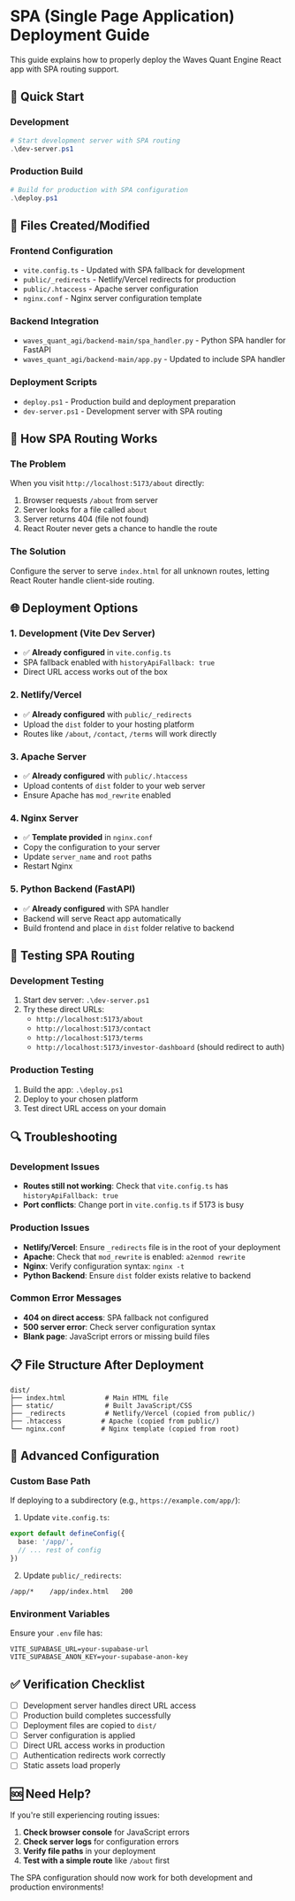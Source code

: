 # SPA (Single Page Application) Deployment Guide

This guide explains how to properly deploy the Waves Quant Engine React app with SPA routing support.

## 🚀 Quick Start

### Development
```powershell
# Start development server with SPA routing
.\dev-server.ps1
```

### Production Build
```powershell
# Build for production with SPA configuration
.\deploy.ps1
```

## 📁 Files Created/Modified

### Frontend Configuration
- `vite.config.ts` - Updated with SPA fallback for development
- `public/_redirects` - Netlify/Vercel redirects for production
- `public/.htaccess` - Apache server configuration
- `nginx.conf` - Nginx server configuration template

### Backend Integration
- `waves_quant_agi/backend-main/spa_handler.py` - Python SPA handler for FastAPI
- `waves_quant_agi/backend-main/app.py` - Updated to include SPA handler

### Deployment Scripts
- `deploy.ps1` - Production build and deployment preparation
- `dev-server.ps1` - Development server with SPA routing

## 🔧 How SPA Routing Works

### The Problem
When you visit `http://localhost:5173/about` directly:
1. Browser requests `/about` from server
2. Server looks for a file called `about` 
3. Server returns 404 (file not found)
4. React Router never gets a chance to handle the route

### The Solution
Configure the server to serve `index.html` for all unknown routes, letting React Router handle client-side routing.

## 🌐 Deployment Options

### 1. Development (Vite Dev Server)
- ✅ **Already configured** in `vite.config.ts`
- SPA fallback enabled with `historyApiFallback: true`
- Direct URL access works out of the box

### 2. Netlify/Vercel
- ✅ **Already configured** with `public/_redirects`
- Upload the `dist` folder to your hosting platform
- Routes like `/about`, `/contact`, `/terms` will work directly

### 3. Apache Server
- ✅ **Already configured** with `public/.htaccess`
- Upload contents of `dist` folder to your web server
- Ensure Apache has `mod_rewrite` enabled

### 4. Nginx Server
- ✅ **Template provided** in `nginx.conf`
- Copy the configuration to your server
- Update `server_name` and `root` paths
- Restart Nginx

### 5. Python Backend (FastAPI)
- ✅ **Already configured** with SPA handler
- Backend will serve React app automatically
- Build frontend and place in `dist` folder relative to backend

## 🧪 Testing SPA Routing

### Development Testing
1. Start dev server: `.\dev-server.ps1`
2. Try these direct URLs:
   - `http://localhost:5173/about`
   - `http://localhost:5173/contact`
   - `http://localhost:5173/terms`
   - `http://localhost:5173/investor-dashboard` (should redirect to auth)

### Production Testing
1. Build the app: `.\deploy.ps1`
2. Deploy to your chosen platform
3. Test direct URL access on your domain

## 🔍 Troubleshooting

### Development Issues
- **Routes still not working**: Check that `vite.config.ts` has `historyApiFallback: true`
- **Port conflicts**: Change port in `vite.config.ts` if 5173 is busy

### Production Issues
- **Netlify/Vercel**: Ensure `_redirects` file is in the root of your deployment
- **Apache**: Check that `mod_rewrite` is enabled: `a2enmod rewrite`
- **Nginx**: Verify configuration syntax: `nginx -t`
- **Python Backend**: Ensure `dist` folder exists relative to backend

### Common Error Messages
- **404 on direct access**: SPA fallback not configured
- **500 server error**: Check server configuration syntax
- **Blank page**: JavaScript errors or missing build files

## 📋 File Structure After Deployment

```
dist/
├── index.html          # Main HTML file
├── static/             # Built JavaScript/CSS
├── _redirects          # Netlify/Vercel (copied from public/)
├── .htaccess          # Apache (copied from public/)
└── nginx.conf         # Nginx template (copied from root)
```

## 🚀 Advanced Configuration

### Custom Base Path
If deploying to a subdirectory (e.g., `https://example.com/app/`):

1. Update `vite.config.ts`:
```typescript
export default defineConfig({
  base: '/app/',
  // ... rest of config
})
```

2. Update `public/_redirects`:
```
/app/*    /app/index.html   200
```

### Environment Variables
Ensure your `.env` file has:
```env
VITE_SUPABASE_URL=your-supabase-url
VITE_SUPABASE_ANON_KEY=your-supabase-anon-key
```

## ✅ Verification Checklist

- [ ] Development server handles direct URL access
- [ ] Production build completes successfully
- [ ] Deployment files are copied to `dist/`
- [ ] Server configuration is applied
- [ ] Direct URL access works in production
- [ ] Authentication redirects work correctly
- [ ] Static assets load properly

## 🆘 Need Help?

If you're still experiencing routing issues:

1. **Check browser console** for JavaScript errors
2. **Check server logs** for configuration errors
3. **Verify file paths** in your deployment
4. **Test with a simple route** like `/about` first

The SPA configuration should now work for both development and production environments! 